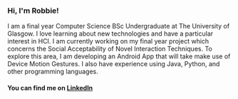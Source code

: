### Hi, I'm Robbie!

I am a final year Computer Science BSc Undergraduate at The University of Glasgow. I love learning about new technologies and have a particular interest in HCI. I am currently working on my final year project which concerns the Social Acceptability of Novel Interaction Techniques. To explore this area, I am developing an Android App that will take make use of Device Motion Gestures. I also have experience using Java, Python, and other programming languages.

#### You can find me on [LinkedIn](https://www.linkedin.com/in/robert-thomson-757a43167/)

<!--
**Robbie-Thomson/Robbie-Thomson** is a ✨ _special_ ✨ repository because its `README.md` (this file) appears on your GitHub profile.

Here are some ideas to get you started:

- 🔭 I’m currently working on ...
- 🌱 I’m currently learning ...
- 👯 I’m looking to collaborate on ...
- 🤔 I’m looking for help with ...
- 💬 Ask me about ...
- 📫 How to reach me: ...
- 😄 Pronouns: ...
- ⚡ Fun fact: ...
-->
